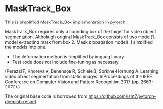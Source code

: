 # MaskTrack_Box

This is simplified MaskTrack_Box implementation in pytorch.

MaskTrack_Box requires only a bounding box of the target for video object segmentation.
Althohugh original MaskTrack_Box consists of two model(1. model extracting mask from box 2. Mask propagation model),
I simplified the models into one.

- The deformation method is simplified by imgaug library.
- Test code does not include fine-tuning as necessary.

(Perazzi F, Khoreva A, Benenson R, Schiele B, Sorkine-Hornung A. Learning video object segmentation from static images. InProceedings of the IEEE Conference on Computer Vision and Pattern Recognition 2017 (pp. 2663-2672).)



The original base code is borrowed from https://github.com/isht7/pytorch-deeplab-resnet.
